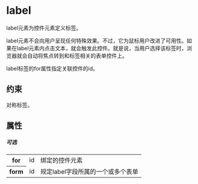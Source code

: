 # label

label元素为控件元素定义标签。

label元素不会向用户呈现任何特殊效果。不过，它为鼠标用户改进了可用性。如果在label元素内点击文本，就会触发此控件。就是说，当用户选择该标签时，浏览器就会自动将焦点转到和标签相关的表单控件上。

label标签的for属性指定关联控件的id。

## 约束

对称标签。

## 属性

##### 可选

<table>
<tr>
    <th>for</th>
    <td>id</td>
    <td>绑定的控件元素</td>
</tr>
<tr>
    <th>form</th>
    <td>id</td>
    <td>规定label字段所属的一个或多个表单</td>
</tr>
</table>
